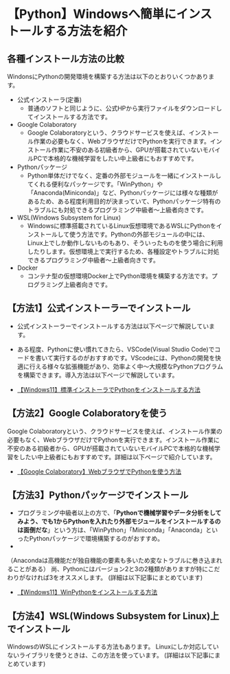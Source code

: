 # 【Python】Windowsへ簡単にインストールする方法を紹介

## 各種インストール方法の比較

WindonsにPythonの開発環境を構築する方法は以下のとおりいくつかあります。

- 公式インストーラ(定番)
    - 普通のソフトと同じように、公式HPから実行ファイルをダウンロードしてインストールする方法です。
- Google Colaboratory
    - Google Colaboratoryという、クラウドサービスを使えば、インストール作業の必要もなく、WebブラウザだけでPythonを実行できます。インストール作業に不安のある初級者から、GPUが搭載されていないモバイルPCで本格的な機械学習をしたい中上級者にもおすすめです。
- Pythonパッケージ
    - Python単体だけでなく、定番の外部モジュールを一緒にインストールしてくれる便利なパッケージです。「WinPython」や「Anaconda(Miniconda)」など、Pythonパッケージには様々な種類があるため、ある程度利用目的が決まっていて、Pythonパッケージ特有のトラブルにも対処できるプログラミング中級者〜上級者向きです。
- WSL(Windows Subsystem for Linux)
    - Windowsに標準搭載されているLinux仮想環境であるWSLにPythonをインストールして使う方法です。Pythonの外部モジュールの中には、Linux上でしか動作しないものもあり、そういったものを使う場合に利用したりします。仮想環境上で実行するため、各種設定やトラブルに対処できるプログラミング中級者〜上級者向きです。
- Docker
    - コンテナ型の仮想環境Docker上でPython環境を構築する方法です。プログラミング上級者向きです。

## 【方法1】公式インストーラーでインストール

- 公式インストーラーでインストールする方法は以下ページで解説しています。

- ある程度、Pythonに使い慣れてきたら、VSCode(Visual Studio Code)でコードを書いて実行するのがおすすめです。VScodeには、Pythonの開発を快適に行える様々な拡張機能があり、効率よく中～大規模なPythonプログラムを構築できます。導入方法は以下ページで解説しています。

- [【Windows11】標準インストーラでPythonをインストールする方法](./python-standard-install-windows.md)

## 【方法2】Google Colaboratoryを使う

Google Colaboratoryという、クラウドサービスを使えば、インストール作業の必要もなく、WebブラウザだけでPythonを実行できます。インストール作業に不安のある初級者から、GPUが搭載されていないモバイルPCで本格的な機械学習をしたい中上級者にもおすすめです。詳細は以下ページで紹介しています。

- [【Google Colaboratory】WebブラウザでPythonを使う方法](./colaboratory.md)

## 【方法3】Pythonパッケージでインストール

- プログラミング中級者以上の方で、「**Pythonで機械学習やデータ分析をしてみよう、でも1からPythonを入れたり外部モジュールをインストールするのは面倒だな**」という方は、「WinPython」「Miniconda」「Anaconda」といったPythonパッケージで環境構築するのがおすすめ。
- 
（Anacondaは高機能だが独自機能の要素も多いため変なトラブルに巻き込まれることがある）
尚、Pythonにはバージョン2と3の2種類がありますが特にこだわりがなければ3をオススメします。
(詳細は以下記事にまとめています)

- [【Windows11】WinPythonをインストールする方法](./winpython-install-windows.md)

## 【方法4】WSL(Windows Subsystem for Linux)上でインストール

WindowsのWSLにインストールする方法もあります。
Linuxにしか対応していないライブラリを使うときは、この方法を使っています。
(詳細は以下記事にまとめています)


